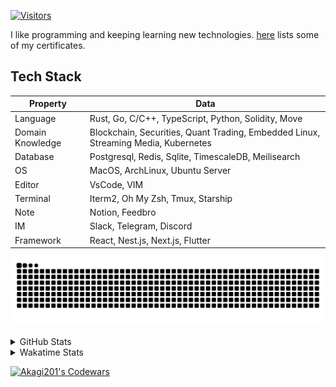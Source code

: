 <!-- markdownlint-disable MD041 MD010 MD033 -->
[![Visitors](https://api.visitorbadge.io/api/daily?path=Akagi201%2FAkagi201&label=Visitors%20Today&countColor=%2337d67a)](https://visitorbadge.io/status?path=Akagi201%2FAkagi201)

I like programming and keeping learning new technologies. [here](https://github.com/Akagi201/blockchain) lists some of my certificates.

## Tech Stack

| Property         	| Data                                                                               	|
|------------------	|------------------------------------------------------------------------------------	|
| Language         	| Rust, Go, C/C++, TypeScript, Python, Solidity, Move                                 |
| Domain Knowledge 	| Blockchain, Securities, Quant Trading, Embedded Linux, Streaming Media, Kubernetes 	|
| Database         	| Postgresql, Redis, Sqlite, TimescaleDB, Meilisearch                                 |
| OS               	| MacOS, ArchLinux, Ubuntu Server                                                     |
| Editor           	| VsCode, VIM                                                                        	|
| Terminal          | Iterm2, Oh My Zsh, Tmux, Starship                                                   |
| Note             	| Notion, Feedbro                                                                    	|
| IM               	| Slack, Telegram, Discord                                                            |
| Framework         | React, Nest.js, Next.js, Flutter                                                   	|

[![github contribution grid snake animation](https://raw.githubusercontent.com/Akagi201/Akagi201/output/github-contribution-grid-snake.svg#gh-light-mode-only)](https://github.com/Akagi201)

<details>
<summary>GitHub Stats</summary>
  <a href="https://github.com/Akagi201"><img alt="Profile Detail" src="https://raw.githubusercontent.com/Akagi201/Akagi201/master/profile-summary-card-output/dracula/0-profile-details.svg" /></a>
  <a href="https://github.com/Akagi201"><img alt="Github Stats" src="https://raw.githubusercontent.com/Akagi201/Akagi201/master/profile-summary-card-output/dracula/3-stats.svg" /></a>
  <a href="https://github.com/Akagi201"><img alt="Lang By Commits" src="https://raw.githubusercontent.com/Akagi201/Akagi201/master/profile-summary-card-output/dracula/2-most-commit-language.svg" /></a>
</details>

<details>
<summary>Wakatime Stats</summary>
<br>

<!--START_SECTION:waka-->

```txt
From: 29 November 2023 - To: 06 December 2023

Total Time: 61 hrs 57 mins

Other        31 hrs 21 mins  ████████████▓░░░░░░░░░░░░   50.63 %
sh           7 hrs 40 mins   ███░░░░░░░░░░░░░░░░░░░░░░   12.40 %
Rust         7 hrs 34 mins   ███░░░░░░░░░░░░░░░░░░░░░░   12.22 %
Python       7 hrs 5 mins    ███░░░░░░░░░░░░░░░░░░░░░░   11.44 %
JavaScript   3 hrs 27 mins   █▒░░░░░░░░░░░░░░░░░░░░░░░   05.57 %
Markdown     1 hr 47 mins    ▓░░░░░░░░░░░░░░░░░░░░░░░░   02.90 %
YAML         55 mins         ▒░░░░░░░░░░░░░░░░░░░░░░░░   01.50 %
Solidity     52 mins         ▒░░░░░░░░░░░░░░░░░░░░░░░░   01.41 %
TOML         29 mins         ▒░░░░░░░░░░░░░░░░░░░░░░░░   00.78 %
JSON         12 mins         ░░░░░░░░░░░░░░░░░░░░░░░░░   00.34 %
```

<!--END_SECTION:waka-->

</details>

<a href="https://www.codewars.com/users/Akagi201"><img alt="Akagi201's Codewars" src="https://www.codewars.com/users/Akagi201/badges/small"></a>
